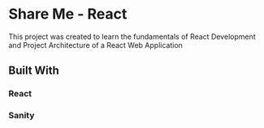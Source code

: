 # Share Me - React
This project was created to learn the fundamentals of React Development and Project Architecture of a React Web Application

## Built With 

### React
### Sanity
